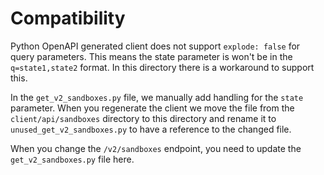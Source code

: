 # Compatibility

Python OpenAPI generated client does not support `explode: false` for query parameters. This means the state parameter is won't be in the `q=state1,state2` format.
In this directory there is a workaround to support this.

In the `get_v2_sandboxes.py` file, we manually add handling for the `state` parameter.
When you regenerate the client we move the file from the `client/api/sandboxes` directory to this directory and rename it to `unused_get_v2_sandboxes.py` to have a reference to the changed file.

When you change the `/v2/sandboxes` endpoint, you need to update the `get_v2_sandboxes.py` file here.
